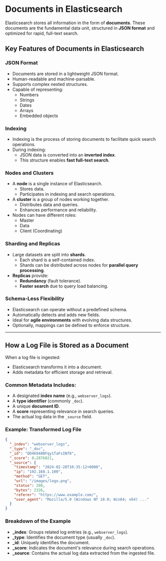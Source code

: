# Documents in Elasticsearch

Elasticsearch stores all information in the form of **documents**. These documents are the fundamental data unit, structured in **JSON format** and optimized for rapid, full-text search.

## Key Features of Documents in Elasticsearch

### JSON Format
- Documents are stored in a lightweight JSON format.
- Human-readable and machine-parsable.
- Supports complex nested structures.
- Capable of representing:
  - Numbers
  - Strings
  - Dates
  - Arrays
  - Embedded objects

### Indexing
- Indexing is the process of storing documents to facilitate quick search operations.
- During indexing:
  - JSON data is converted into an **inverted index**.
  - This structure enables **fast full-text search**.

### Nodes and Clusters
- A **node** is a single instance of Elasticsearch.
  - Stores data.
  - Participates in indexing and search operations.
- A **cluster** is a group of nodes working together.
  - Distributes data and queries.
  - Enhances performance and reliability.
- Nodes can have different roles:
  - Master
  - Data
  - Client (Coordinating)

### Sharding and Replicas
- Large datasets are split into **shards**.
  - Each shard is a self-contained index.
  - Shards can be distributed across nodes for **parallel query processing**.
- **Replicas** provide:
  - **Redundancy** (fault tolerance).
  - **Faster search** due to query load balancing.

### Schema-Less Flexibility
- Elasticsearch can operate without a predefined schema.
- Automatically detects and adds new fields.
- Ideal for **agile environments** with evolving data structures.
- Optionally, mappings can be defined to enforce structure.

---

## How a Log File is Stored as a Document

When a log file is ingested:

- Elasticsearch transforms it into a document.
- Adds metadata for efficient storage and retrieval.

### Common Metadata Includes:
- A designated **index name** (e.g., `webserver_logs`).
- A **type identifier** (commonly `_doc`).
- A unique **document ID**.
- A **score** representing relevance in search queries.
- The actual log data in the `_source` field.

### Example: Transformed Log File

```json
{
  "_index": "webserver_logs",
  "_type": "_doc",
  "_id": "DD46948BFqy1faFsINf8",
  "_score": 0.2876821,
  "_source": {
    "timestamp": "2024-02-28T10:35:12+0000",
    "ip": "192.168.1.100",
    "method": "GET",
    "url": "/images/logo.png",
    "status": 200,
    "bytes": 2326,
    "referer": "https://www.example.com/",
    "user_agent": "Mozilla/5.0 (Windows NT 10.0; Win64; x64) ..."
  }
}
```
### Breakdown of the Example

- **_index**: Groups related log entries (e.g., `webserver_logs`).
- **_type**: Identifies the document type (usually `_doc`).
- **_id**: Uniquely identifies the document.
- **_score**: Indicates the document's relevance during search operations.
- **_source**: Contains the actual log data extracted from the ingested file.
